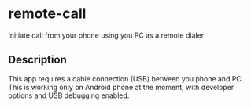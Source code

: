 # remote-call
Initiate call from your phone using you PC as a remote dialer 

## Description
This app requires a cable connection (USB) between you phone and PC.
This is working only on Android phone at the moment, with developer options and USB debugging enabled.


